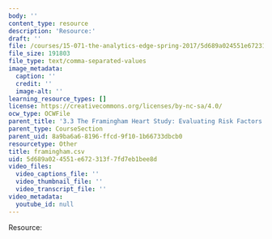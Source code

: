 ```yaml
---
body: ''
content_type: resource
description: 'Resource:'
draft: ''
file: /courses/15-071-the-analytics-edge-spring-2017/5d689a024551e672313f7fd7eb1bee8d_framingham.csv
file_size: 191803
file_type: text/comma-separated-values
image_metadata:
  caption: ''
  credit: ''
  image-alt: ''
learning_resource_types: []
license: https://creativecommons.org/licenses/by-nc-sa/4.0/
ocw_type: OCWFile
parent_title: '3.3 The Framingham Heart Study: Evaluating Risk Factors to Save Lives '
parent_type: CourseSection
parent_uid: 8a9ba6a6-8196-ffcd-9f10-1b66733dbcb0
resourcetype: Other
title: framingham.csv
uid: 5d689a02-4551-e672-313f-7fd7eb1bee8d
video_files:
  video_captions_file: ''
  video_thumbnail_file: ''
  video_transcript_file: ''
video_metadata:
  youtube_id: null
---
```

Resource: